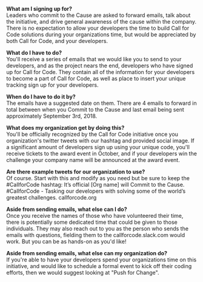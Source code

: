 **What am I signing up for?**  
Leaders who commit to the Cause are asked to forward emails, talk about the initiative, and drive general awareness of the cause within the company. There is no expectation to allow your developers the time to build Call for Code solutions during your organizations time, but would be appreciated by both Call for Code, and your developers.

**What do I have to do?**  
You'll receive a series of emails that we would like you to send to your developers, and as the project nears the end, developers who have signed up for Call for Code. They contain all of the information for your developers to become a part of Call for Code, as well as place to insert your unique tracking sign up for your developers.

<!-- finalize when process complete
**What is the unique tracking for?**
It's primary purpose is so you can send emails to those who have signed up, but it also serves as a way for you to measure engagement, help teams get formed, or really anything else you'd like to do with the data provided.
-->

**When do I have to do it by?**  
The emails have a suggested date on them. There are 4 emails to forward in total between when you Commit to the Cause and last email being sent approximately September 3rd, 2018.

**What does my organization get by doing this?**  
You'll be officially recognized by the Call for Code initiative once you organization's twitter tweets with our hashtag and provided social image. If a significant amount of developers sign up using your unique code, you'll receive tickets to the award event in October, and if your developers win the challenge your company name will be announced at the award event.

**Are there example tweets for our organization to use?**  
Of course. Start with this and modify as you need but be sure to keep the #CallforCode hashtag:
It’s official [Org name] will Commit to the Cause. #CallforCode - Tasking our developers with solving some of the world’s greatest challenges. callforcode.org

**Aside from sending emails, what else can I do?**   
Once you receive the names of those who have volunteered their time, there is potentially some dedicated time that could be given to those individuals. They may also reach out to you as the person who sends the emails with questions, fielding them to the callforcode.slack.com would work. But you can be as hands-on as you'd like!  

**Aside from sending emails, what else can my organization do?**  
If you're able to have your developers spend your organizations time on this initiative, and would like to schedule a formal event to kick off their coding efforts, then we would suggest looking at "Push for Change".
